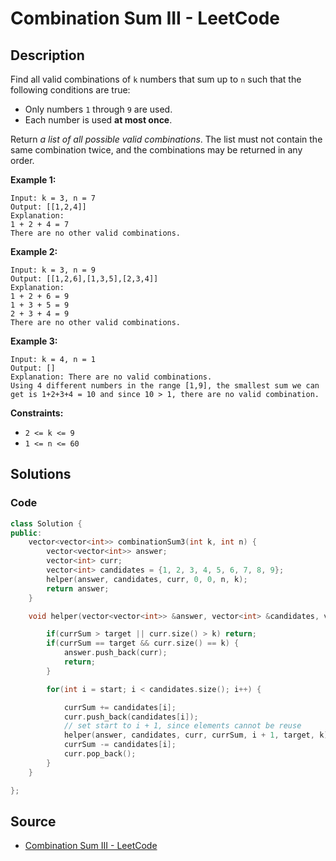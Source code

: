 # Combination Sum III - LeetCode

## Description

Find all valid combinations of `k` numbers that sum up to `n` such that the following conditions are true:

-   Only numbers `1` through `9` are used.
-   Each number is used **at most once**.

Return _a list of all possible valid combinations_. The list must not contain the same combination twice, and the combinations may be returned in any order.

**Example 1:**

```
Input: k = 3, n = 7
Output: [[1,2,4]]
Explanation:
1 + 2 + 4 = 7
There are no other valid combinations.
```

**Example 2:**

```
Input: k = 3, n = 9
Output: [[1,2,6],[1,3,5],[2,3,4]]
Explanation:
1 + 2 + 6 = 9
1 + 3 + 5 = 9
2 + 3 + 4 = 9
There are no other valid combinations.

```

**Example 3:**

```
Input: k = 4, n = 1
Output: []
Explanation: There are no valid combinations.
Using 4 different numbers in the range [1,9], the smallest sum we can get is 1+2+3+4 = 10 and since 10 > 1, there are no valid combination.

```

**Constraints:**

-   `2 <= k <= 9`
-   `1 <= n <= 60`

## Solutions 

### Code

```cpp
class Solution {
public:
    vector<vector<int>> combinationSum3(int k, int n) {
        vector<vector<int>> answer;
        vector<int> curr;
        vector<int> candidates = {1, 2, 3, 4, 5, 6, 7, 8, 9};
        helper(answer, candidates, curr, 0, 0, n, k);
        return answer;
    }

    void helper(vector<vector<int>> &answer, vector<int> &candidates, vector<int> curr, int currSum, int start, int target, int k) {

        if(currSum > target || curr.size() > k) return;
        if(currSum == target && curr.size() == k) {
            answer.push_back(curr);
            return;
        }

        for(int i = start; i < candidates.size(); i++) {

            currSum += candidates[i];
            curr.push_back(candidates[i]);
            // set start to i + 1, since elements cannot be reuse
            helper(answer, candidates, curr, currSum, i + 1, target, k);
            currSum -= candidates[i];
            curr.pop_back();
        }
    }

};
```

## Source
- [Combination Sum III - LeetCode](https://leetcode.com/problems/combination-sum-iii/)